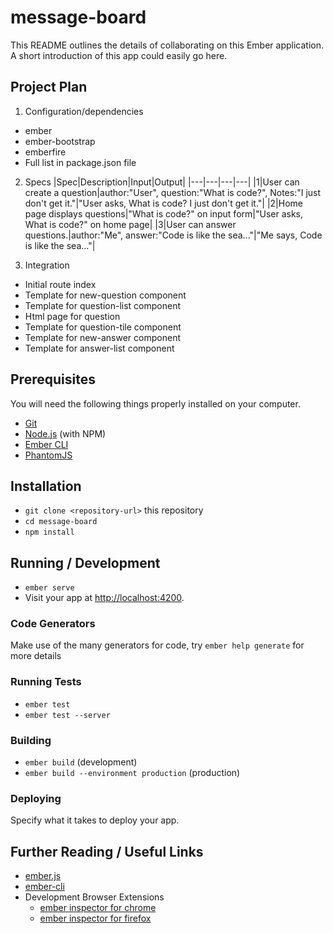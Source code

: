 # message-board

This README outlines the details of collaborating on this Ember application.
A short introduction of this app could easily go here.

## Project Plan

1. Configuration/dependencies
  * ember
  * ember-bootstrap
  * emberfire
  * Full list in package.json file

2. Specs
  |Spec|Description|Input|Output|
  |---|---|---|---|
  |1|User can create a question|author:"User", question:"What is code?", Notes:"I just don't get it."|"User asks, What is code? I just don't get it."|
  |2|Home page displays questions|"What is code?" on input form|"User asks, What is code?" on home page|
  |3|User can answer questions.|author:"Me", answer:"Code is like the sea..."|"Me says, Code is like the sea..."|

3. Integration
  * Initial route index
  * Template for new-question component
  * Template for question-list component
  * Html page for question
  * Template for question-tile component
  * Template for new-answer component
  * Template for answer-list component

## Prerequisites

You will need the following things properly installed on your computer.

* [Git](https://git-scm.com/)
* [Node.js](https://nodejs.org/) (with NPM)
* [Ember CLI](https://ember-cli.com/)
* [PhantomJS](http://phantomjs.org/)

## Installation

* `git clone <repository-url>` this repository
* `cd message-board`
* `npm install`

## Running / Development

* `ember serve`
* Visit your app at [http://localhost:4200](http://localhost:4200).

### Code Generators

Make use of the many generators for code, try `ember help generate` for more details

### Running Tests

* `ember test`
* `ember test --server`

### Building

* `ember build` (development)
* `ember build --environment production` (production)

### Deploying

Specify what it takes to deploy your app.

## Further Reading / Useful Links

* [ember.js](http://emberjs.com/)
* [ember-cli](https://ember-cli.com/)
* Development Browser Extensions
  * [ember inspector for chrome](https://chrome.google.com/webstore/detail/ember-inspector/bmdblncegkenkacieihfhpjfppoconhi)
  * [ember inspector for firefox](https://addons.mozilla.org/en-US/firefox/addon/ember-inspector/)
